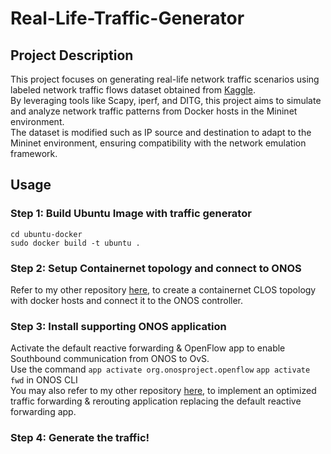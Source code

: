 # Real-Life-Traffic-Generator

## Project Description
This project focuses on generating real-life network traffic scenarios using labeled network traffic flows dataset obtained from [Kaggle](https://www.kaggle.com/datasets/jsrojas/labeled-network-traffic-flows-114-applications/data). <br>
By leveraging tools like Scapy, iperf, and DITG, this project aims to simulate and analyze network traffic patterns from Docker hosts in the Mininet environment. <br>
The dataset is modified such as IP source and destination to adapt to the Mininet environment, ensuring compatibility with the network emulation framework.

## Usage
### Step 1: Build Ubuntu Image with traffic generator
```
cd ubuntu-docker
sudo docker build -t ubuntu .
```

### Step 2: Setup Containernet topology and connect to ONOS
Refer to my other repository [here](https://github.com/vikki8/SDN_clos_topology_generator), to create a containernet CLOS topology with docker hosts and connect it to the ONOS controller.

### Step 3: Install supporting ONOS application
Activate the default reactive forwarding & OpenFlow app to enable Southbound communication from ONOS to OvS. <br>
Use the command `app activate org.onosproject.openflow` `app activate fwd` in ONOS CLI <br>
You may also refer to my other repository [here](https://github.com/vikki8/onos_traffic_reroute_app/tree/main), to implement an optimized traffic forwarding & rerouting application replacing the default reactive forwarding app.

### Step 4: Generate the traffic!


